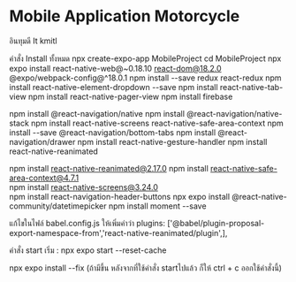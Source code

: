# Mobile Application Motorcycle
 อินทุมดี It kmitl


คำสั่ง Install ทั้งหมด
npx create-expo-app MobileProject 
cd MobileProject 
npx expo install react-native-web@~0.18.10 react-dom@18.2.0 @expo/webpack-config@^18.0.1
npm install --save redux react-redux
npm install react-native-element-dropdown --save
npm install react-native-tab-view
npm install react-native-pager-view
npm install firebase

npm install @react-navigation/native
npm install @react-navigation/native-stack
npm install react-native-screens react-native-safe-area-context
npm install --save @react-navigation/bottom-tabs
npm install @react-navigation/drawer
npm install react-native-gesture-handler 
npm install react-native-reanimated

npm install react-native-reanimated@2.17.0 
npm install react-native-safe-area-context@4.7.1  
npm install react-native-screens@3.24.0  
npm install react-navigation-header-buttons
npx expo install @react-native-community/datetimepicker
npm install moment --save


แก้ไขในไฟล์ babel.config.js ให้เพิ่มคำว่า plugins: ['@babel/plugin-proposal-export-namespace-from','react-native-reanimated/plugin',],


คำสั่ง start เริ่ม : npx expo start --reset-cache

npx expo install --fix (ถ้ามีขึ้น หลังจากที่ใช้คำสั่ง startไปแล้ว ก็ให้ ctrl + c ออกใช้คำสั่งนี้)
